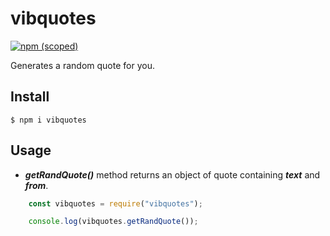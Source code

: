 # vibquotes

[![npm (scoped)](https://img.shields.io/npm/v/vibquotes)](https://www.npmjs.com/package/vibquotes)

Generates a random quote for you.

## Install

```
$ npm i vibquotes
```

## Usage

- ***getRandQuote()*** method returns an object of quote containing ***text*** and ***from***.

```js
    const vibquotes = require("vibquotes");

    console.log(vibquotes.getRandQuote());
```